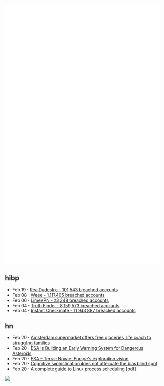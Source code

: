 ![Metrics](https://raw.githubusercontent.com/phixion/phixion/master/metrics.svg)

## hibp

<!--
for https://github.com/phixion/phixion/blob/main/.github/workflows/feeds.yml
-->
<!--START_SECTION:haveibeenpwnd-->
- Feb 19 - [RealDudesInc - 101,543 breached accounts](https://haveibeenpwned.com/PwnedWebsites#RealDudesInc)
- Feb 08 - [Weee - 1,117,405 breached accounts](https://haveibeenpwned.com/PwnedWebsites#Weee)
- Feb 06 - [LimeVPN - 23,348 breached accounts](https://haveibeenpwned.com/PwnedWebsites#LimeVPN)
- Feb 04 - [Truth Finder - 8,159,573 breached accounts](https://haveibeenpwned.com/PwnedWebsites#TruthFinder)
- Feb 04 - [Instant Checkmate - 11,943,887 breached accounts](https://haveibeenpwned.com/PwnedWebsites#InstantCheckmate)
<!--END_SECTION:haveibeenpwnd-->

## hn

<!--
for https://github.com/phixion/phixion/blob/main/.github/workflows/feeds.yml
-->
<!--START_SECTION:hn-->
- Feb 20 - [Amsterdam supermarket offers free groceries, life coach to struggling families](https://nltimes.nl/2023/01/25/amsterdam-supermarket-offers-free-groceries-life-coach-struggling-families)
- Feb 20 - [ESA Is Building an Early Warning System for Dangerous Asteroids](https://www.universetoday.com/160181/esa-is-building-an-early-warning-system-for-dangerous-asteroids/#more-160181)
- Feb 20 - [ESA – Terrae Novae: Europe&#x27;s exploration vision](https://www.esa.int/Science_Exploration/Human_and_Robotic_Exploration/Exploration/Terrae_Novae_Europe_s_exploration_vision)
- Feb 20 - [Cognitive sophistication does not attenuate the bias blind spot](https://pubmed.ncbi.nlm.nih.gov/22663351/)
- Feb 20 - [A complete guide to Linux process scheduling [pdf]](https://trepo.tuni.fi/bitstream/handle/10024/96864/GRADU-1428493916.pdf)
<!--END_SECTION:hn-->

<!--
for https://yhype.me
-->
![](https://hit.yhype.me/github/profile?user_id=13013670)
